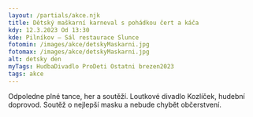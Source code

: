 ```yaml
---
layout: /partials/akce.njk
title: Dětský maškarní karneval s pohádkou čert a káča
kdy: 12.3.2023 Od 13:30
kde: Pilníkov – Sál restaurace Slunce
fotomin: /images/akce/detskyMaskarni.jpg
fotomax: /images/akce/detskyMaskarni.jpg
alt: detsky den
myTags: HudbaDivadlo ProDeti Ostatni brezen2023
tags: akce
---
```


Odpoledne plné tance, her a soutěží. Loutkové divadlo Kozlíček, hudební doprovod. Soutěž o nejlepší masku a nebude chybět občerstvení.